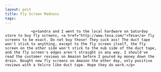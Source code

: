 ```yaml
---
layout: post
title: Fly Screen Madness
tags:
---
```



                <p>Sandra and I went to the local hardware on Saturday store to buy fly screens, <a href="http://www.tesa.com/">Tesa</a> fly screens to be exact. Do not buy those! They suck ass! The duct tape won't stick to anything, except to the fly screen itself, the fly screen on the other side won't stick to the nub side of the duct tape, and the fly screen's edges aren't straight in any way. I should've read the customer reviews on Amazon before I poured my money down the drain. Bought new fly screens on Amazon the other day, only positive reviews with a Velcro like duct tape. Hope they do work.</p>
